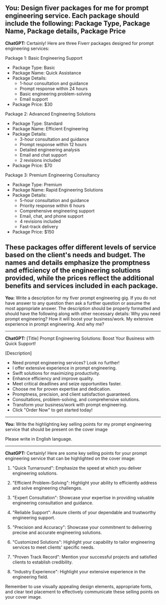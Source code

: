 **You:**
Design fiver packages for me for prompt engineering service. Each package should include the following:
Package Type, Package Name, Package details, Package Price
 --------

 
**ChatGPT:**
Certainly! Here are three Fiverr packages designed for prompt engineering services:

Package 1: Basic Engineering Support
- Package Type: Basic
- Package Name: Quick Assistance
- Package Details:
  - 1-hour consultation and guidance
  - Prompt response within 24 hours
  - Basic engineering problem-solving
  - Email support
- Package Price: $30

Package 2: Advanced Engineering Solutions
- Package Type: Standard
- Package Name: Efficient Engineering
- Package Details:
  - 3-hour consultation and guidance
  - Prompt response within 12 hours
  - Detailed engineering analysis
  - Email and chat support
  - 2 revisions included
- Package Price: $70

Package 3: Premium Engineering Consultancy
- Package Type: Premium
- Package Name: Rapid Engineering Solutions
- Package Details:
  - 5-hour consultation and guidance
  - Priority response within 6 hours
  - Comprehensive engineering support
  - Email, chat, and phone support
  - 4 revisions included
  - Fast-track delivery
- Package Price: $150

These packages offer different levels of service based on the client's needs and budget. The names and details emphasize the promptness and efficiency of the engineering solutions provided, while the prices reflect the additional benefits and services included in each package.
 --------

**You:**
Write a description for my fiver prompt engineering gig. If you do not have answer to any question then ask a further question or assume the most appropriate answer. The description should be properly formatted and should have the following along with other necessary details:
Why you need prompt engineering? How it will boost your business/work.
My extensive experience in prompt engineering.
And why me?


 --------
**ChatGPT:**
[Title]
Prompt Engineering Solutions: Boost Your Business with Quick Support!

[Description]
- Need prompt engineering services? Look no further!
- I offer extensive experience in prompt engineering.
- Swift solutions for maximizing productivity.
- Enhance efficiency and improve quality.
- Meet critical deadlines and seize opportunities faster.
- Choose me for proven expertise and dedication.
- Promptness, precision, and client satisfaction guaranteed.
- Consultations, problem-solving, and comprehensive solutions.
- Transform your business/work with prompt engineering.
- Click "Order Now" to get started today!

 --------
**You:**
Write the  highlighting key selling points for my prompt engineering service that should be present on the cover image

Please write in English language.

 --------
**ChatGPT:**
Certainly! Here are some key selling points for your prompt engineering service that can be highlighted on the cover image:

1. "Quick Turnaround": Emphasize the speed at which you deliver engineering solutions.

2. "Efficient Problem-Solving": Highlight your ability to efficiently address and solve engineering challenges.

3. "Expert Consultation": Showcase your expertise in providing valuable engineering consultation and guidance.

4. "Reliable Support": Assure clients of your dependable and trustworthy engineering support.

5. "Precision and Accuracy": Showcase your commitment to delivering precise and accurate engineering solutions.

6. "Customized Solutions": Highlight your capability to tailor engineering services to meet clients' specific needs.

7. "Proven Track Record": Mention your successful projects and satisfied clients to establish credibility.

8. "Industry Experience": Highlight your extensive experience in the engineering field.

Remember to use visually appealing design elements, appropriate fonts, and clear text placement to effectively communicate these selling points on your cover image.
